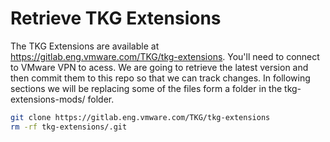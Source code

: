 # Retrieve TKG Extensions

The TKG Extensions are available at https://gitlab.eng.vmware.com/TKG/tkg-extensions.  You'll need to connect to VMware VPN to acess.  We are going to retrieve the latest version and then commit them to this repo so that we can track changes.  In following sections we will be replacing some of the files form a folder in the tkg-extensions-mods/ folder.

```bash
git clone https://gitlab.eng.vmware.com/TKG/tkg-extensions
rm -rf tkg-extensions/.git
```